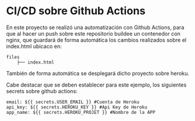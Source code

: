 # CI/CD sobre Github Actions 

En este proyecto se realizó una automatización con Github Actions, para que al hacer un push sobre este repositorio buildee un contenedor con nginx, que guardará de forma automática los cambios realizados sobre el index.html ubicaco en:

```
files
    ├── index.html

```

También de forma automática se desplegará dicho proyecto sobre heroku.

Cabe destacar que se deben establecer para este ejemplo, los siguientes secrets sobre github actions:

```
email: ${{ secrets.USER_EMAIL }} #Cuenta de Heroku
api_key: ${{ secrets.HEROKU_KEY }} #Api Key de Heroku
app_name: ${{ secrets.HEROKU_PROJET }} #Nombre de la APP

```

